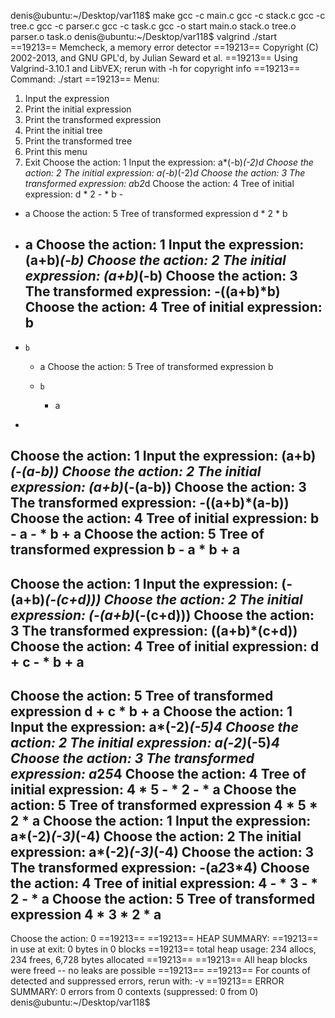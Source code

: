 denis@ubuntu:~/Desktop/var118$ make
gcc -c main.c
gcc -c stack.c
gcc -c tree.c
gcc -c parser.c
gcc -c task.c
gcc -o start main.o stack.o tree.o parser.o task.o
denis@ubuntu:~/Desktop/var118$ valgrind ./start
==19213== Memcheck, a memory error detector
==19213== Copyright (C) 2002-2013, and GNU GPL'd, by Julian Seward et al.
==19213== Using Valgrind-3.10.1 and LibVEX; rerun with -h for copyright info
==19213== Command: ./start
==19213== 
Menu:
1) Input the expression
2) Print the initial expression
3) Print the transformed expression
4) Print the initial tree
5) Print the transformed tree
6) Print this menu
0) Exit
Choose the action: 1
Input the expression: a*(-b)*(-2)*d
Choose the action: 2
The initial expression:
a*(-b)*(-2)*d
Choose the action: 3
The transformed expression:
a*b*2*d
Choose the action: 4
Tree of initial expression:
          d
       *
             2
          -
    *
          b
       -
 *
    a
Choose the action: 5
Tree of transformed expression
          d
       *
          2
    *
       b
 *
    a
Choose the action: 1
Input the expression: (a+b)*(-b)
Choose the action: 2
The initial expression:
(a+b)*(-b)
Choose the action: 3
The transformed expression:
-((a+b)*b)
Choose the action: 4
Tree of initial expression:
       b
    -
 *
       b
    +
       a
Choose the action: 5
Tree of transformed expression
       b
    *
          b
       +
          a
 -
Choose the action: 1
Input the expression: (a+b)*(-(a-b))
Choose the action: 2
The initial expression:
(a+b)*(-(a-b))
Choose the action: 3
The transformed expression:
-((a+b)*(a-b))
Choose the action: 4
Tree of initial expression:
          b
       -
          a
    -
 *
       b
    +
       a
Choose the action: 5
Tree of transformed expression
          b
       -
          a
    *
          b
       +
          a
 -
Choose the action: 1
Input the expression: (-(a+b)*(-(c+d)))
Choose the action: 2
The initial expression:
(-(a+b)*(-(c+d)))
Choose the action: 3
The transformed expression:
((a+b)*(c+d))
Choose the action: 4
Tree of initial expression:
             d
          +
             c
       -
    *
          b
       +
          a
 -
Choose the action: 5
Tree of transformed expression
       d
    +
       c
 *
       b
    +
       a
Choose the action: 1
Input the expression: a*(-2)*(-5)*4 
Choose the action: 2
The initial expression:
a*(-2)*(-5)*4
Choose the action: 3
The transformed expression:
a*2*5*4
Choose the action: 4
Tree of initial expression:
          4
       *
             5
          -
    *
          2
       -
 *
    a
Choose the action: 5
Tree of transformed expression
          4
       *
          5
    *
       2
 *
    a
Choose the action: 1
Input the expression: a*(-2)*(-3)*(-4)
Choose the action: 2
The initial expression:
a*(-2)*(-3)*(-4)
Choose the action: 3
The transformed expression:
-(a*2*3*4)
Choose the action: 4
Tree of initial expression:
             4
          -
       *
             3
          -
    *
          2
       -
 *
    a
Choose the action: 5
Tree of transformed expression
             4
          *
             3
       *
          2
    *
       a
 -
Choose the action: 0
==19213== 
==19213== HEAP SUMMARY:
==19213==     in use at exit: 0 bytes in 0 blocks
==19213==   total heap usage: 234 allocs, 234 frees, 6,728 bytes allocated
==19213== 
==19213== All heap blocks were freed -- no leaks are possible
==19213== 
==19213== For counts of detected and suppressed errors, rerun with: -v
==19213== ERROR SUMMARY: 0 errors from 0 contexts (suppressed: 0 from 0)
denis@ubuntu:~/Desktop/var118$ 
